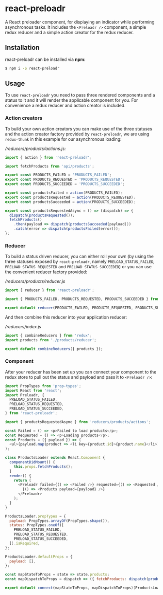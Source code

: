 # react-preloadr

A React preloader component, for displaying an indicator while performing asynchronous tasks. It
includes the `<Preloadr />` component, a simple redux reducer and a simple action creator for the
redux reducer.

## Installation

react-preloadr can be installed via **npm**:

```sh
$ npm i -S react-preloadr
```

## Usage

To use `react-preloadr` you need to pass three rendered components and a status to it and it will
render the applicable component for you. For convenience a redux reducer and action creator is
included.

### Action creators

To build your own action creators you can make use of the three statuses and the action creator
factory provided by `react-preloadr`, we are using `redux-thunk` in this example for our
asynchronous loading:

_/reducers/products/actions.js:_

```js
import { action } from 'react-preloadr';

import fetchProducts from 'api/products';

export const PRODUCTS_FAILED = 'PRODUCTS_FAILED';
export const PRODUCTS_REQUESTED = 'PRODUCTS_REQUESTED';
export const PRODUCTS_SUCCEEDED = 'PRODUCTS_SUCCEEDED';

export const productsFailed = action(PRODUCTS_FAILED);
export const productsRequested = action(PRODUCTS_REQUESTED);
export const productsSucceeded = action(PRODUCTS_SUCCEEDED);

export const productsRequestedAsync = () => (dispatch) => {
  dispatch(productsRequested());
  fetchProducts()
    .then(payload => dispatch(productsSucceeded(payload)))
    .catch(error => dispatch(productsFailed(error)));
};
```

### Reducer

To build a status driven reducer, you can either roll your own (by using the three statuses exposed
by `react-preloadr`, namely `PRELOAD_STATUS_FAILED`, `PRELOAD_STATUS_REQUESTED` and
`PRELOAD_STATUS_SUCCEEDED`) or you can use the convenient reducer factory provided:

_/reducers/products/reducer.js_

```js
import { reducer } from 'react-preloadr';

import { PRODUCTS_FAILED, PRODUCTS_REQUESTED, PRODUCTS_SUCCEEDED } from './actions'

export default reducer(PRODUCTS_FAILED, PRODUCTS_REQUESTED, PRODUCTS_SUCCEEDED);
```

And then combine this reducer into your application reducer:

_/reducers/index.js_

```js
import { combineReducers } from 'redux';
import products from './products/reducer';

export default combineReducers({ products });
```

### Component

After your reducer has been set up you can connect your component to the redux store to pull out the
status and payload and pass it to `<Preloadr />`:

```js
import PropTypes from 'prop-types';
import React from 'react';
import Preloadr, {
  PRELOAD_STATUS_FAILED,
  PRELOAD_STATUS_REQUESTED,
  PRELOAD_STATUS_SUCCEEDED,
} from 'react-preloadr';

import { productsRequestedAsync } from 'reducers/products/actions';

const Failed = () => <p>Failed to load products</p>;
const Requested = () => <p>Loading products</p>;
const Products = ({ payload }) => (
  <ul>{payload.map(product => <li key={product.id}>{product.name}</li>)}</ul>
);

class ProductsLoader extends React.Component {
  componentDidMount() {
    this.props.fetchProducts();
  }
  render() {
    return (
      <Preloadr failed={() => <Failed />} requested={() => <Requested />} status={status}>
        {() => <Products payload={payload} />}
      </Preloadr>
    );
  }
}

ProductsLoader.propTypes = {
  payload: PropTypes.arrayOf(PropTypes.shape()),
  status: PropTypes.oneOf([
    PRELOAD_STATUS_FAILED,
    PRELOAD_STATUS_REQUESTED,
    PRELOAD_STATUS_SUCCEEDED,
  ]).isRequired,
};

ProductsLoader.defaultProps = {
  payload: [],
};

const mapStateToProps = state => state.products;
const mapDispatchToProps = dispatch => ({ fetchProducts: dispatch(productsRequestedAsync()) });

export default connect(mapStateToProps, mapDispatchToProps)(ProductsLoader);
```
